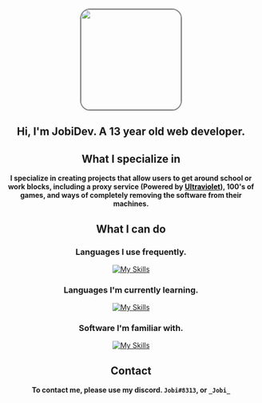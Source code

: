 <center>
  
<br>

<img style="height:200px;width:200px;border-radius:20px;border:2px solid gray" src="https://avatars.githubusercontent.com/u/115511537?v=4"></img>

## Hi, I'm JobiDev. A 13 year old web developer.

## What I specialize in

**I specialize in creating projects that allow users to get around school or work blocks, including a proxy service (Powered by <a style="color: black; text-decoration: underline;" href="https://github.com/titaniumnetwork-dev/Ultraviolet">Ultraviolet</a>), 100's of games, and ways of completely removing the software from their machines.**

## What I can do

### Languages I use frequently.

[![My Skills](https://skillicons.dev/icons?i=html,js,css,python,java,lua&perline=10)](https://skillicons.dev)

### Languages I'm currently learning.

[![My Skills](https://skillicons.dev/icons?i=tailwind,ts&perline=10)](https://skillicons.dev)

### Software I'm familiar with.

[![My Skills](https://skillicons.dev/icons?i=vscode,idea,sublime,blender,github,gitlab,cloudflare&perline=10)](https://skillicons.dev)

## Contact

**To contact me, please use my discord. `Jobi#8313`, or `_Jobi_`**

</center>
